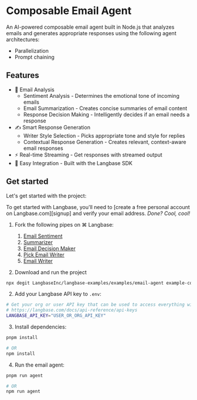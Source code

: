 # Composable Email Agent

An AI-powered composable email agent built in Node.js that analyzes emails and generates appropriate responses using the following agent architectures:

-   Parallelization
-   Prompt chaining

## Features

-   📧 Email Analysis
    -   Sentiment Analysis - Determines the emotional tone of incoming emails
    -   Email Summarization - Creates concise summaries of email content
    -   Response Decision Making - Intelligently decides if an email needs a response
-   ✍️ Smart Response Generation
    -   Writer Style Selection - Picks appropriate tone and style for replies
    -   Contextual Response Generation - Creates relevant, context-aware email responses
-   ⚡️ Real-time Streaming - Get responses with streamed output
-   🔌 Easy Integration - Built with the Langbase SDK

## Get started

Let's get started with the project:

To get started with Langbase, you'll need to [create a free personal account on Langbase.com][signup] and verify your email address. _Done? Cool, cool!_

1. Fork the following pipes on ⌘ Langbase:

    1. [Email Sentiment][email-sentiment]
    2. [Summarizer][summarizer]
    3. [Email Decision Maker][decision-maker]
    4. [Pick Email Writer][pick-email-writer]
    5. [Email Writer][email-writer]

2. Download and run the project

```sh
npx degit LangbaseInc/langbase-examples/examples/email-agent example-composable-email-agent && cp .env.example .env && cd example-composable-email-agent
```

2. Add your Langbase API key to `.env`:

```sh
# Get your org or user API key that can be used to access everything with Langbase.
# https://langbase.com/docs/api-reference/api-keys
LANGBASE_API_KEY="USER_OR_ORG_API_KEY"
```

3. Install dependencies:

```sh
pnpm install

# OR
npm install
```

4. Run the email agent:

```sh
pnpm run agent

# OR
npm run agent
```

[email-sentiment]: https://langbase.com/examples/email-sentiment
[summarizer]: https://langbase.com/examples/summarizer
[decision-maker]: https://langbase.com/examples/decision-maker
[pick-email-writer]: https://langbase.com/examples/pick-email-writer
[email-writer]: https://langbase.com/examples/email-writer
